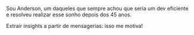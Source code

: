 Sou Anderson, um daqueles que sempre achou que seria um dev eficiente e resolveu realizar esse sonho depois dos 45 anos.

Extrair insights a partir de mensagerias: isso me motiva!
